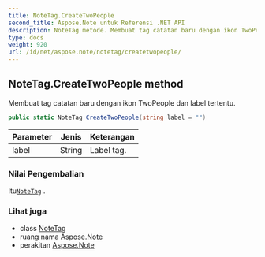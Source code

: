 ```yaml
---
title: NoteTag.CreateTwoPeople
second_title: Aspose.Note untuk Referensi .NET API
description: NoteTag metode. Membuat tag catatan baru dengan ikon TwoPeople dan label tertentu.
type: docs
weight: 920
url: /id/net/aspose.note/notetag/createtwopeople/
---
```

## NoteTag.CreateTwoPeople method

Membuat tag catatan baru dengan ikon TwoPeople dan label tertentu.

```csharp
public static NoteTag CreateTwoPeople(string label = "")
```

| Parameter | Jenis | Keterangan |
| --- | --- | --- |
| label | String | Label tag. |

### Nilai Pengembalian

Itu[`NoteTag`](../) .

### Lihat juga

* class [NoteTag](../)
* ruang nama [Aspose.Note](../../notetag/)
* perakitan [Aspose.Note](../../../)


